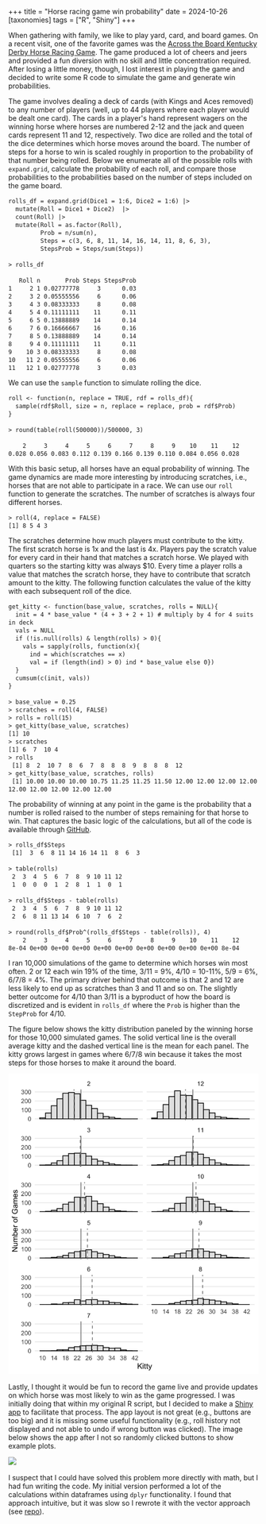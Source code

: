 +++
title = "Horse racing game win probability"
date = 2024-10-26
[taxonomies]
tags = ["R", "Shiny"]
+++

When gathering with family, we like to play yard, card, and board games. On a recent visit, one of the favorite games was the [Across the Board Kentucky Derby Horse Racing Game](https://www.scheels.com/p/79830436058/). The game produced a lot of cheers and jeers and provided a fun diversion with no skill and little concentration required. After losing a little money, though, I lost interest in playing the game and decided to write some R code to simulate the game and generate win probabilities.  

<!-- more -->

The game involves dealing a deck of cards (with Kings and Aces removed) to any number of players (well, up to 44 players where each player would be dealt one card). The cards in a player's hand represent wagers on the winning horse where horses are numbered 2-12 and the jack and queen cards represent 11 and 12, respectively. Two dice are rolled and the total of the dice determines which horse moves around the board. The number of steps for a horse to win is scaled roughly in proportion to the probability of that number being rolled. Below we enumerate all of the possible rolls with `expand.grid`, calculate the probability of each roll, and compare those probabilities to the probabilities based on the number of steps included on the game board.

```
rolls_df = expand.grid(Dice1 = 1:6, Dice2 = 1:6) |> 
  mutate(Roll = Dice1 + Dice2)  |> 
  count(Roll) |> 
  mutate(Roll = as.factor(Roll),
         Prob = n/sum(n),
         Steps = c(3, 6, 8, 11, 14, 16, 14, 11, 8, 6, 3),
         StepsProb = Steps/sum(Steps))

> rolls_df

   Roll n       Prob Steps StepsProb
1     2 1 0.02777778     3      0.03
2     3 2 0.05555556     6      0.06
3     4 3 0.08333333     8      0.08
4     5 4 0.11111111    11      0.11
5     6 5 0.13888889    14      0.14
6     7 6 0.16666667    16      0.16
7     8 5 0.13888889    14      0.14
8     9 4 0.11111111    11      0.11
9    10 3 0.08333333     8      0.08
10   11 2 0.05555556     6      0.06
11   12 1 0.02777778     3      0.03
```

We can use the `sample` function to simulate rolling the dice.

```
roll <- function(n, replace = TRUE, rdf = rolls_df){
  sample(rdf$Roll, size = n, replace = replace, prob = rdf$Prob)
}

> round(table(roll(500000))/500000, 3)

    2     3     4     5     6     7     8     9    10    11    12 
0.028 0.056 0.083 0.112 0.139 0.166 0.139 0.110 0.084 0.056 0.028 
```

With this basic setup, all horses have an equal probability of winning. The game dynamics are made more interesting by introducing scratches, i.e., horses that are not able to participate in a race. We can use our `roll` function to generate the scratches. The number of scratches is always four different horses.

```
> roll(4, replace = FALSE)
[1] 8 5 4 3
```

The scratches determine how much players must contribute to the kitty. The first scratch horse is 1x and the last is 4x. Players pay the scratch value for every card in their hand that matches a scratch horse. We played with quarters so the starting kitty was always $10. Every time a player rolls a value that matches the scratch horse, they have to contribute that scratch amount to the kitty. The following function calculates the value of the kitty with each subsequent roll of the dice.

```
get_kitty <- function(base_value, scratches, rolls = NULL){
  init = 4 * base_value * (4 + 3 + 2 + 1) # multiply by 4 for 4 suits in deck
  vals = NULL
  if (!is.null(rolls) & length(rolls) > 0){
    vals = sapply(rolls, function(x){
      ind = which(scratches == x)
      val = if (length(ind) > 0) ind * base_value else 0})
  }
  cumsum(c(init, vals))
}

> base_value = 0.25
> scratches = roll(4, FALSE)
> rolls = roll(15)
> get_kitty(base_value, scratches)
[1] 10
> scratches
[1] 6  7  10 4 
> rolls
 [1] 8  2  10 7  8  6  7  8  8  8  9  8  8  8  12
> get_kitty(base_value, scratches, rolls)
 [1] 10.00 10.00 10.00 10.75 11.25 11.25 11.50 12.00 12.00 12.00 12.00 12.00 12.00 12.00 12.00 12.00
```

The probability of winning at any point in the game is the probability that a number is rolled raised to the number of steps remaining for that horse to win. That captures the basic logic of the calculations, but all of the code is available through [GitHub](https://github.com/hinkelman/horse-game).

```
> rolls_df$Steps
 [1]  3  6  8 11 14 16 14 11  8  6  3

> table(rolls)
 2  3  4  5  6  7  8  9 10 11 12 
 1  0  0  0  1  2  8  1  1  0  1 

> rolls_df$Steps - table(rolls)
 2  3  4  5  6  7  8  9 10 11 12 
 2  6  8 11 13 14  6 10  7  6  2 

> round(rolls_df$Prob^(rolls_df$Steps - table(rolls)), 4)
    2     3     4     5     6     7     8     9    10    11    12 
8e-04 0e+00 0e+00 0e+00 0e+00 0e+00 0e+00 0e+00 0e+00 0e+00 8e-04 
```

I ran 10,000 simulations of the game to determine which horses win most often. 2 or 12 each win 19% of the time, 3/11 = 9%, 4/10 = 10-11%, 5/9 = 6%, 6/7/8 = 4%. The primary driver behind that outcome is that 2 and 12 are less likely to end up as scratches than 3 and 11 and so on. The slightly better outcome for 4/10 than 3/11 is a byproduct of how the board is discretized and is evident in `rolls_df` where the `Prob` is higher than the `StepProb` for 4/10.

The figure below shows the kitty distribution paneled by the winning horse for those 10,000 simulated games. The solid vertical line is the overall average kitty and the dashed vertical line is the mean for each panel. The kitty grows largest in games where 6/7/8 win because it takes the most steps for those horses to make it around the board.

![](/img/kitty-hist.png)

Lastly, I thought it would be fun to record the game live and provide updates on which horse was most likely to win as the game progressed. I was initially doing that within my original R script, but I decided to make a [Shiny app](https://hinkelman.shinyapps.io/horse-game/) to facilitate that process. The app layout is not great (e.g., buttons are too big) and it is missing some useful functionality (e.g., roll history not displayed and not able to undo if wrong button was clicked). The image below shows the app after I not so randomly clicked buttons to show example plots.

![](/img/horse-game-shiny.png)

I suspect that I could have solved this problem more directly with math, but I had fun writing the code. My initial version performed a lot of the calculations within dataframes using `dplyr` functionality. I found that approach intuitive, but it was slow so I rewrote it with the vector approach (see [repo](https://github.com/hinkelman/horse-game)).
